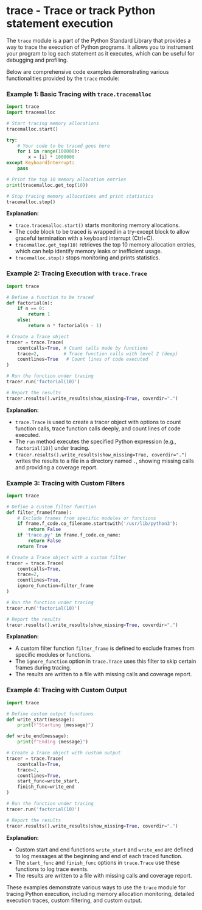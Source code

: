 # trace - Trace or track Python statement execution

The `trace` module is a part of the Python Standard Library that provides a way to trace the execution of Python programs. It allows you to instrument your program to log each statement as it executes, which can be useful for debugging and profiling.

Below are comprehensive code examples demonstrating various functionalities provided by the `trace` module:

### Example 1: Basic Tracing with `trace.tracemalloc`

```python
import trace
import tracemalloc

# Start tracing memory allocations
tracemalloc.start()

try:
    # Your code to be traced goes here
    for i in range(100000):
        x = [i] * 1000000
except KeyboardInterrupt:
    pass

# Print the top 10 memory allocation entries
print(tracemalloc.get_top(10))

# Stop tracing memory allocations and print statistics
tracemalloc.stop()
```

**Explanation:**
- `trace.tracemalloc.start()` starts monitoring memory allocations.
- The code block to be traced is wrapped in a try-except block to allow graceful termination with a keyboard interrupt (Ctrl+C).
- `tracemalloc.get_top(10)` retrieves the top 10 memory allocation entries, which can help identify memory leaks or inefficient usage.
- `tracemalloc.stop()` stops monitoring and prints statistics.

### Example 2: Tracing Execution with `trace.Trace`

```python
import trace

# Define a function to be traced
def factorial(n):
    if n == 0:
        return 1
    else:
        return n * factorial(n - 1)

# Create a Trace object
tracer = trace.Trace(
    countcalls=True, # Count calls made by functions
    trace=2,         # Trace function calls with level 2 (deep)
    countlines=True   # Count lines of code executed
)

# Run the function under tracing
tracer.run('factorial(10)')

# Report the results
tracer.results().write_results(show_missing=True, coverdir=".")
```

**Explanation:**
- `trace.Trace` is used to create a tracer object with options to count function calls, trace function calls deeply, and count lines of code executed.
- The `run` method executes the specified Python expression (e.g., `factorial(10)`) under tracing.
- `tracer.results().write_results(show_missing=True, coverdir=".")` writes the results to a file in a directory named `.`, showing missing calls and providing a coverage report.

### Example 3: Tracing with Custom Filters

```python
import trace

# Define a custom filter function
def filter_frame(frame):
    # Exclude frames from specific modules or functions
    if frame.f_code.co_filename.startswith('/usr/lib/python3'):
        return False
    if 'trace.py' in frame.f_code.co_name:
        return False
    return True

# Create a Trace object with a custom filter
tracer = trace.Trace(
    countcalls=True,
    trace=2,
    countlines=True,
    ignore_function=filter_frame
)

# Run the function under tracing
tracer.run('factorial(10)')

# Report the results
tracer.results().write_results(show_missing=True, coverdir=".")
```

**Explanation:**
- A custom filter function `filter_frame` is defined to exclude frames from specific modules or functions.
- The `ignore_function` option in `trace.Trace` uses this filter to skip certain frames during tracing.
- The results are written to a file with missing calls and coverage report.

### Example 4: Tracing with Custom Output

```python
import trace

# Define custom output functions
def write_start(message):
    print(f"Starting {message}")

def write_end(message):
    print(f"Ending {message}")

# Create a Trace object with custom output
tracer = trace.Trace(
    countcalls=True,
    trace=2,
    countlines=True,
    start_func=write_start,
    finish_func=write_end
)

# Run the function under tracing
tracer.run('factorial(10)')

# Report the results
tracer.results().write_results(show_missing=True, coverdir=".")
```

**Explanation:**
- Custom start and end functions `write_start` and `write_end` are defined to log messages at the beginning and end of each traced function.
- The `start_func` and `finish_func` options in `trace.Trace` use these functions to log trace events.
- The results are written to a file with missing calls and coverage report.

These examples demonstrate various ways to use the `trace` module for tracing Python execution, including memory allocation monitoring, detailed execution traces, custom filtering, and custom output.
